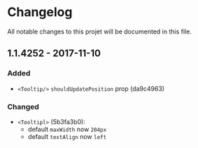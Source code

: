 # Changelog

All notable changes to this projet will be documented in this file.

## 1.1.4252 - 2017-11-10
### Added
- `<Tooltip/>` `shouldUpdatePosition` prop (da9c4963)

### Changed
- `<Tooltipl>` (5b3fa3b0):
    - default `maxWidth` now `204px`
    - default `textAlign` now `left`

